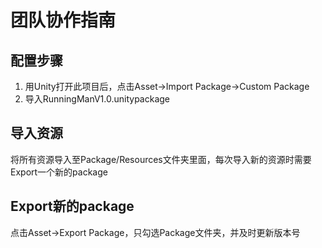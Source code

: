 # 团队协作指南	
## 配置步骤

1. 用Unity打开此项目后，点击Asset->Import Package->Custom Package
2. 导入RunningManV1.0.unitypackage




## 导入资源

将所有资源导入至Package/Resources文件夹里面，每次导入新的资源时需要Export一个新的package



## Export新的package

点击Asset->Export Package，只勾选Package文件夹，并及时更新版本号




